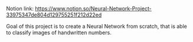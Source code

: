 Notion link: 
https://www.notion.so/Neural-Network-Project-33975347de804d129755251f212d22ed

Goal of this project is to create a Neural Network from scratch, that is able to classify images of handwritten numbers.
